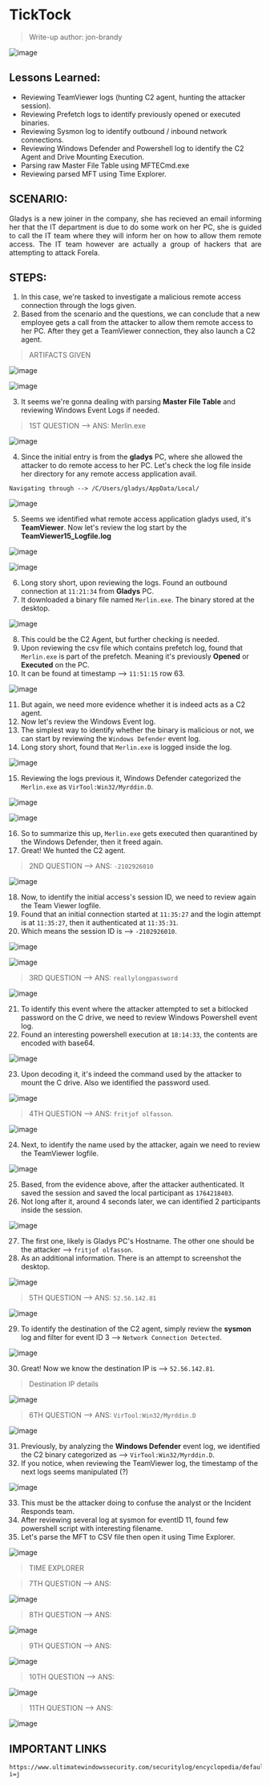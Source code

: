 # TickTock
> Write-up author: jon-brandy

![image](https://github.com/jon-brandy/hackthebox/assets/70703371/c3aac728-10f3-4ffc-8344-fa0f7699be18)


## Lessons Learned:
- Reviewing TeamViewer logs (hunting C2 agent, hunting the attacker session).
- Reviewing Prefetch logs to identify previously opened or executed binaries.
- Reviewing Sysmon log to identify outbound / inbound network connections.
- Reviewing Windows Defender and Powershell log to identify the C2 Agent and Drive Mounting Execution.
- Parsing raw Master File Table using MFTECmd.exe
- Reviewing parsed MFT using Time Explorer.

## SCENARIO:

<p align="justify">
Gladys is a new joiner in the company, she has recieved an email informing her that the IT department is due to do some work on her PC, she is guided to call the IT team where they will inform her on how to allow them remote access. The IT team however are actually a group of hackers that are attempting to attack Forela.
</p>

## STEPS:
1. In this case, we're tasked to investigate a malicious remote access connection through the logs given.
2. Based from the scenario and the questions, we can conclude that a new employee gets a call from the attacker to allow them remote access to her PC. After they get a TeamViewer connection, they also launch a C2 agent. 

> ARTIFACTS GIVEN

![image](https://github.com/jon-brandy/hackthebox/assets/70703371/5decd5b4-7c6b-4a00-a791-7ecc902d4e30)


![image](https://github.com/jon-brandy/hackthebox/assets/70703371/0a3a50b3-026c-41d4-9135-e51ad91b7bbb)


3. It seems we're gonna dealing with parsing **Master File Table** and reviewing Windows Event Logs if needed.


> 1ST QUESTION --> ANS: Merlin.exe

![image](https://github.com/jon-brandy/hackthebox/assets/70703371/6a2a5b43-ad89-4a75-923c-6d1e79375e39)


4. Since the initial entry is from the **gladys** PC, where she allowed the attacker to do remote access to her PC. Let's check the log file inside her directory for any remote access application avail.

```
Navigating through --> /C/Users/gladys/AppData/Local/
```

![image](https://github.com/jon-brandy/hackthebox/assets/70703371/a68ffb92-4da2-4719-878c-cb70e147f6bc)


5. Seems we identified what remote access application gladys used, it's **TeamViewer**. Now let's review the log start by the **TeamViewer15_Logfile.log**

![image](https://github.com/jon-brandy/hackthebox/assets/70703371/333fef0c-099b-49fc-b908-8fb14a3ff875)


![image](https://github.com/jon-brandy/hackthebox/assets/70703371/eb701865-a5b7-41ee-a783-b0f7c152e96b)


6. Long story short, upon reviewing the logs. Found an outbound connection at `11:21:34` from **Gladys** PC.
7. It downloaded a binary file named `Merlin.exe`. The binary stored at the desktop.

![image](https://github.com/jon-brandy/hackthebox/assets/70703371/3c31f9f8-7ce4-45a1-8ba6-3156faed2ccb)

8. This could be the C2 Agent, but further checking is needed.
9. Upon reviewing the csv file which contains prefetch log, found that `Merlin.exe` is part of the prefetch. Meaning it's previously **Opened** or **Executed** on the PC.
10. It can be found at timestamp --> `11:51:15` row 63.
 
![image](https://github.com/jon-brandy/hackthebox/assets/70703371/f31ceacb-cfcb-4ae6-9d73-3063d59d8cb2)


11. But again, we need more evidence whether it is indeed acts as a C2 agent.
12. Now let's review the Windows Event log.
13. The simplest way to identify whether the binary is malicious or not, we can start by reviewing the `Windows Defender` event log.
14. Long story short, found that `Merlin.exe` is logged inside the log.

![image](https://github.com/jon-brandy/hackthebox/assets/70703371/a3652b77-7333-4e0f-84f2-054d3622a1df)


15. Reviewing the logs previous it, Windows Defender categorized the `Merlin.exe` as `VirTool:Win32/Myrddin.D`.

![image](https://github.com/jon-brandy/hackthebox/assets/70703371/1c90fbb4-21a1-4366-af91-6120837dc0ca)


![image](https://github.com/jon-brandy/hackthebox/assets/70703371/27ea07dc-af5b-436b-b99e-b4217972de15)


16. So to summarize this up, `Merlin.exe` gets executed then quarantined by the Windows Defender, then it freed again.
17. Great! We hunted the C2 agent.

> 2ND QUESTION --> ANS: `-2102926010`

![image](https://github.com/jon-brandy/hackthebox/assets/70703371/1a66d9f4-a934-46dd-85fb-5ffb9c44b945)


18. Now, to identify the initial access's session ID, we need to review again the Team Viewer logfile.
19. Found that an initial connection started at `11:35:27` and the login attempt is at `11:35:27`, then it authenticated at `11:35:31`.
20. Which means the session ID is --> `-2102926010`.

![image](https://github.com/jon-brandy/hackthebox/assets/70703371/c2c6de0c-fc27-4ba0-a7c9-6e4e8e3f2c96)


![image](https://github.com/jon-brandy/hackthebox/assets/70703371/425adad3-1a78-4dbc-b39f-7b1339723ec4)


> 3RD QUESTION --> ANS: `reallylongpassword`

![image](https://github.com/jon-brandy/hackthebox/assets/70703371/77210ffa-b07a-46c3-8ef5-07722ed7e8d6)


21. To identify this event where the attacker attempted to set a bitlocked password on the C drive, we need to review Windows Powershell event log.
22. Found an interesting powershell execution at `18:14:33`, the contents are encoded with base64.

![image](https://github.com/jon-brandy/hackthebox/assets/70703371/98700fd8-d07d-4b8e-b30c-f7ead928857f)


23. Upon decoding it, it's indeed the command used by the attacker to mount the C drive. Also we identified the password used.

![image](https://github.com/jon-brandy/hackthebox/assets/70703371/240b9cf0-7016-4437-ab84-208ded626901)


> 4TH QUESTION --> ANS: `fritjof olfasson`.

![image](https://github.com/jon-brandy/hackthebox/assets/70703371/68f1a606-026e-4cba-84bf-055222807c00)


24. Next, to identify the name used by the attacker, again we need to review the TeamViewer logfile.

![image](https://github.com/jon-brandy/hackthebox/assets/70703371/d9c3d1f7-be39-43fa-b929-1450ccd47407)


25. Based, from the evidence above, after the attacker authenticated. It saved the session and saved the local participant as `1764218403`.
26. Not long after it, around 4 seconds later, we can identified 2 participants inside the session.

![image](https://github.com/jon-brandy/hackthebox/assets/70703371/efc8f4bb-8358-4df4-9665-f00a16fc5c22)


27. The first one, likely is Gladys PC's Hostname. The other one should be the attacker --> `fritjof olfasson`.
28. As an additional information. There is an attempt to screenshot the desktop.

![image](https://github.com/jon-brandy/hackthebox/assets/70703371/bf55918e-5cfc-4b7d-b337-8ee7b7f0ad94)


> 5TH QUESTION --> ANS: `52.56.142.81`

![image](https://github.com/jon-brandy/hackthebox/assets/70703371/0f77df07-0fb5-4a38-9916-c908b9c46c14)


29. To identify the destination of the C2 agent, simply review the **sysmon** log and filter for event ID 3 --> `Network Connection Detected`.

![image](https://github.com/jon-brandy/hackthebox/assets/70703371/3a58aa5f-39bc-445b-92d7-a4f131e12ae6)


30. Great! Now we know the destination IP is --> `52.56.142.81`.

> Destination IP details

![image](https://github.com/jon-brandy/hackthebox/assets/70703371/6a9ae3dc-a744-4461-bc11-c68be8becc7c)


> 6TH QUESTION --> ANS: `VirTool:Win32/Myrddin.D`

![image](https://github.com/jon-brandy/hackthebox/assets/70703371/4ce8c9b4-139f-421a-bbc9-12dfdaf58093)


31. Previously, by analyzing the **Windows Defender** event log, we identified the C2 binary categorized as --> `VirTool:Win32/Myrddin.D`.
32. If you notice, when reviewing the TeamViewer log, the timestamp of the next logs seems manipulated (?)

![image](https://github.com/jon-brandy/hackthebox/assets/70703371/30c62a32-55c3-4e4b-9284-b13271e8bd36)


33. This must be the attacker doing to confuse the analyst or the Incident Responds team.
34. After reviewing several log at sysmon for eventID 11, found few powershell script with interesting filename.
35. Let's parse the MFT to CSV file then open it using Time Explorer.

![image](https://github.com/jon-brandy/hackthebox/assets/70703371/9327feb9-d942-40fb-824f-ce3251e39ddf)


> TIME EXPLORER


 
> 7TH QUESTION --> ANS:

![image](https://github.com/jon-brandy/hackthebox/assets/70703371/54560c19-0fbb-4d51-8556-138a3bcca3b3)






> 8TH QUESTION --> ANS:

![image](https://github.com/jon-brandy/hackthebox/assets/70703371/508aad12-731d-437d-83c7-c81c1dcb18e3)


> 9TH QUESTION --> ANS:

![image](https://github.com/jon-brandy/hackthebox/assets/70703371/077adf97-e116-4fa7-aa0b-6c891ade17ae)


> 10TH QUESTION --> ANS:

![image](https://github.com/jon-brandy/hackthebox/assets/70703371/a67891d5-2989-4f21-92c0-1f2878b4d3df)


> 11TH QUESTION --> ANS:

![image](https://github.com/jon-brandy/hackthebox/assets/70703371/d53a6817-f667-44b3-9f74-acd9422cb6e6)



## IMPORTANT LINKS

```
https://www.ultimatewindowssecurity.com/securitylog/encyclopedia/default.aspx?i=j
```
